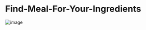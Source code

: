 # Find-Meal-For-Your-Ingredients
![image](https://github.com/user-attachments/assets/7fedf47e-f1df-4949-a31b-7905bec8738b)

